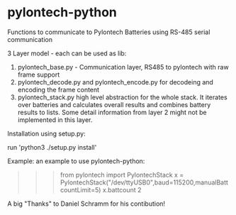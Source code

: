 # pylontech-python
Functions to communicate to Pylontech Batteries using RS-485 serial communication

3 Layer model - each can be used as lib:
  1. pylontech_base.py - Communication layer, RS485 to pylontech with raw frame support
  2. pylontech_decode.py and pylontech_encode.py for decodeing and encoding the frame content
  3. pylontech_stack.py high level abstraction for the whole stack.
     It iterates over batteries and calculates overall results and combines battery results to lists.
     Some detail information from layer 2 might not be implemented in this layer.


Installation using setup.py:

run 'python3 ./setup.py install'


Example:
an example to use pylontech-python:

  >>> from pylontech import PylontechStack
  >>> x = PylontechStack("/dev/ttyUSB0",baud=115200,manualBattcountLimit=5)
  >>> x.battcount
  2

A big "Thanks" to Daniel Schramm for his contibution!
